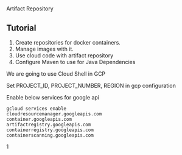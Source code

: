#
Artifact Repository

## Tutorial

1. Create repositories for docker containers.
2. Manage images with it.
3. Use cloud code with artifact repository
4. Configure Maven to use for Java Dependencies

We are going to use Cloud Shell in GCP

Set PROJECT_ID, PROJECT_NUMBER, REGION in gcp configuration

Enable below services for google api


    gcloud services enable 
    cloudresourcemanager.googleapis.com 
    container.googleapis.com 
    artifactregistry.googleapis.com 
    containerregistry.googleapis.com 
    containerscanning.googleapis.com




1